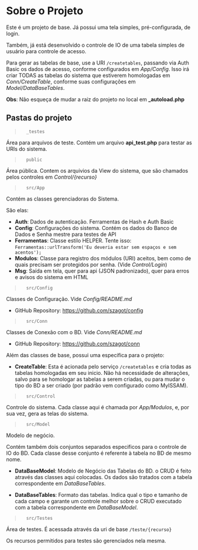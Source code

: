 # Sobre o Projeto

Este é um projeto de base. Já possui uma tela simples, pré-configurada, de login.

Também, já está desenvolvido o controle de IO de uma tabela simples de usuário para controle de acesso.

Para gerar as tabelas de base, use a URI `/createtables`, passando via Auth Basic os dados de acesso, conforme configurados em _App/Config_. Isso irá criar TODAS as tabelas do sistema que estiverem homologadas em _Conn/CreateTable_, conforme suas configurações em _Model/DataBaseTables_.

**Obs**: Não esqueça de mudar a raiz do projeto no local em **_autoload.php**


## Pastas do projeto

>       _testes

Área para arquivos de teste. Contém um arquivo **api_test.php** para testar as URIs do sistema.

>       public

Área pública. Contem os arquivios da View do sistema, que são chamados pelos controles em _Control/{recurso}_

>       src/App

Contém as classes gerenciadoras do Sistema.

São elas:

- **Auth**: Dados de autenticação. Ferramentas de Hash e Auth Basic
- **Config**: Configurações do sistema. Contém os dados do Banco de Dados e Senha mestre para testes de API
- **Ferramentas**: Classe estilo HELPER. Tente isso: `Ferramentas::urlTransform('Eu deveria estar sem espaços e sem acentos');`
- **Modulos**: Classe para registro dos módulos (URI) aceitos, bem como de quais precisam ser protegidos por senha. (Vide _Control/Login_)
- **Msg**: Saída em tela, quer para api (JSON padronizado), quer para erros e avisos do sistema em HTML

>       src/Config

Classes de Configuração. Vide _Config/README.md_

- GitHub Repository: https://github.com/szagot/config

>       src/Conn

Classes de Conexão com o BD. Vide _Conn/README.md_

- GitHub Repository: https://github.com/szagot/conn

Além das classes de base, possui uma especifica para o projeto:

- **CreateTable**: Esta é acionada pelo serviço `/createtables` e cria todas as tabelas homologadas em seu inicio. Não há necessidade de alterações, salvo para se homologar as tabelas a serem criadas, ou para mudar o tipo do BD a ser criado (por padrão vem configurado como MyISSAM).

>       src/Control

Controle do sistema. Cada classe aqui é chamada por _App/Modulos_, e, por sua vez, gera as telas do sistema.

>       src/Model

Modelo de negócio.

Contém também dois conjuntos separados especificos para o controle de IO do BD. Cada classe desse conjunto é referente à tabela no BD de mesmo nome.

- **DataBaseModel**: Modelo de Negócio das Tabelas do BD. o CRUD é feito através das classes aqui colocadas. Os dados são tratados com a tabela correspondente em _DataBaseTables_.

- **DataBaseTables**: Formato das tabelas. Indica qual o tipo e tamanho de cada campo e garante um controle melhor sobre o CRUD executado com a tabela correspondente em _DataBaseModel_.

>       src/Testes

Área de testes. É acessada através da uri de base `/teste/{recurso}`

Os recursos permitidos para testes são gerenciados nela mesma.